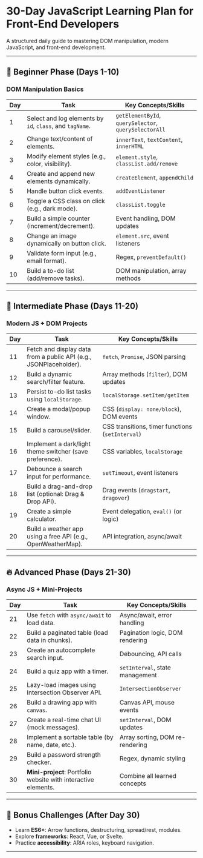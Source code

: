# 30-Day JavaScript Learning Plan for Front-End Developers

A structured daily guide to mastering DOM manipulation, modern JavaScript, and front-end development.

---

## 🌱 **Beginner Phase (Days 1-10)**  
### **DOM Manipulation Basics**  

| Day  | Task                                                                 | Key Concepts/Skills                          |  
|------|----------------------------------------------------------------------|---------------------------------------------|  
| 1    | Select and log elements by `id`, `class`, and `tagName`.             | `getElementById`, `querySelector`, `querySelectorAll` |  
| 2    | Change text/content of elements.                                     | `innerText`, `textContent`, `innerHTML`     |  
| 3    | Modify element styles (e.g., color, visibility).                     | `element.style`, `classList.add/remove`     |  
| 4    | Create and append new elements dynamically.                          | `createElement`, `appendChild`              |  
| 5    | Handle button click events.                                          | `addEventListener`                          |  
| 6    | Toggle a CSS class on click (e.g., dark mode).                       | `classList.toggle`                          |  
| 7    | Build a simple counter (increment/decrement).                        | Event handling, DOM updates                 |  
| 8    | Change an image dynamically on button click.                         | `element.src`, event listeners              |  
| 9    | Validate form input (e.g., email format).                            | Regex, `preventDefault()`                   |  
| 10   | Build a to-do list (add/remove tasks).                              | DOM manipulation, array methods            |  

---

## 🚀 **Intermediate Phase (Days 11-20)**  
### **Modern JS + DOM Projects**  

| Day  | Task                                                                 | Key Concepts/Skills                          |  
|------|----------------------------------------------------------------------|---------------------------------------------|  
| 11   | Fetch and display data from a public API (e.g., JSONPlaceholder).    | `fetch`, `Promise`, JSON parsing            |  
| 12   | Build a dynamic search/filter feature.                               | Array methods (`filter`), DOM updates       |  
| 13   | Persist to-do list tasks using `localStorage`.                       | `localStorage.setItem/getItem`              |  
| 14   | Create a modal/popup window.                                         | CSS (`display: none/block`), DOM events     |  
| 15   | Build a carousel/slider.                                             | CSS transitions, timer functions (`setInterval`) |  
| 16   | Implement a dark/light theme switcher (save preference).             | CSS variables, `localStorage`               |  
| 17   | Debounce a search input for performance.                             | `setTimeout`, event listeners               |  
| 18   | Build a drag-and-drop list (optional: Drag & Drop API).              | Drag events (`dragstart`, `dragover`)       |  
| 19   | Create a simple calculator.                                          | Event delegation, `eval()` (or logic)       |  
| 20   | Build a weather app using a free API (e.g., OpenWeatherMap).         | API integration, async/await                |  

---

## 🔥 **Advanced Phase (Days 21-30)**  
### **Async JS + Mini-Projects**  

| Day  | Task                                                                 | Key Concepts/Skills                          |  
|------|----------------------------------------------------------------------|---------------------------------------------|  
| 21   | Use `fetch` with `async/await` to load data.                         | Async/await, error handling                 |  
| 22   | Build a paginated table (load data in chunks).                       | Pagination logic, DOM rendering             |  
| 23   | Create an autocomplete search input.                                 | Debouncing, API calls                       |  
| 24   | Build a quiz app with a timer.                                       | `setInterval`, state management             |  
| 25   | Lazy-load images using Intersection Observer API.                    | `IntersectionObserver`                      |  
| 26   | Build a drawing app with `canvas`.                                   | Canvas API, mouse events                    |  
| 27   | Create a real-time chat UI (mock messages).                          | `setInterval`, DOM updates                  |  
| 28   | Implement a sortable table (by name, date, etc.).                    | Array sorting, DOM re-rendering             |  
| 29   | Build a password strength checker.                                   | Regex, dynamic styling                      |  
| 30   | **Mini-project**: Portfolio website with interactive elements.       | Combine all learned concepts                |  

---

## 🎯 **Bonus Challenges (After Day 30)**  
- Learn **ES6+**: Arrow functions, destructuring, spread/rest, modules.  
- Explore **frameworks**: React, Vue, or Svelte.  
- Practice **accessibility**: ARIA roles, keyboard navigation.  

---
